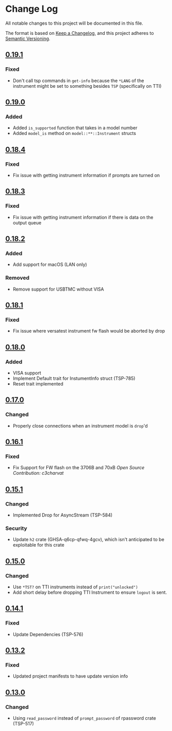 # Change Log

All notable changes to this project will be documented in this file.

The format is based on [Keep a Changelog](https://keepachangelog.com/en/1.0.0/),
and this project adheres to [Semantic Versioning](https://semver.org/spec/v2.0.0.html).

<!--
Check [Keep a Changelog](http://keepachangelog.com/) for recommendations on how to structure this file.

    Added -- for new features.
    Changed -- for changes in existing functionality.
    Deprecated -- for soon-to-be removed features.
    Removed -- for now removed features.
    Fixed -- for any bug fixes.
    Security -- in case of vulnerabilities.
-->

## [0.19.1]

### Fixed

- Don't call tsp commands in `get-info` because the `*LANG` of the instrument
  might be set to something besides `TSP` (specifically on TTI)

## [0.19.0]

### Added

- Added `is_supported` function that takes in a model number
- Added `model_is` method on `model::**::Instrument` structs

## [0.18.4]

### Fixed

- Fix issue with getting instrument information if prompts are turned on

## [0.18.3]

### Fixed

- Fix issue with getting instrument information if there is data on the output queue

## [0.18.2]

### Added

- Add support for macOS (LAN only)

### Removed

- Remove support for USBTMC without VISA

## [0.18.1]

### Fixed

- Fix issue where versatest instrument fw flash would be aborted by drop

## [0.18.0]

### Added

- VISA support
- Implement Default trait for InstumentInfo struct (TSP-785)
- Reset trait implemented

## [0.17.0]

### Changed

- Properly close connections when an instrument model is `drop`'d

## [0.16.1]

### Fixed

- Fix Support for FW flash on the 3706B and 70xB *Open Source Contribution: c3charvat*


## [0.15.1]

### Changed

- Implemented Drop for AsyncStream (TSP-584)

### Security

- Update `h2` crate (GHSA-q6cp-qfwq-4gcv), which isn't anticipated to be
  exploitable for this crate


## [0.15.0]

### Changed

- Use `*TST?` on TTI instruments instead of `print("unlocked")`
- Add short delay before dropping TTI Instrument to ensure `logout` is sent.


## [0.14.1]

### Fixed

- Update Dependencies (TSP-576)


## [0.13.2]

### Fixed

- Updated project manifests to have update version info


## [0.13.0]

### Changed

- Using `read_password` instead of `prompt_password` of rpassword crate (TSP-517)

<!--Version Comparison Links-->
[Unreleased]: https://github.com/tektronix/tsp-toolkit-kic-lib/compare/v0.19.1..HEAD
[0.19.1]: https://github.com/tektronix/tsp-toolkit-kic-lib/releases/tag/v0.19.1
[0.19.0]: https://github.com/tektronix/tsp-toolkit-kic-lib/releases/tag/v0.19.0
[0.18.4]: https://github.com/tektronix/tsp-toolkit-kic-lib/releases/tag/v0.18.4
[0.18.3]: https://github.com/tektronix/tsp-toolkit-kic-lib/releases/tag/v0.18.3
[0.18.2]: https://github.com/tektronix/tsp-toolkit-kic-lib/releases/tag/v0.18.2
[0.18.1]: https://github.com/tektronix/tsp-toolkit-kic-lib/releases/tag/v0.18.1
[0.18.0]: https://github.com/tektronix/tsp-toolkit-kic-lib/releases/tag/v0.18.0
[0.17.0]: https://github.com/tektronix/tsp-toolkit-kic-lib/releases/tag/v0.17.0
[0.16.1]: https://github.com/tektronix/tsp-toolkit-kic-lib/releases/tag/v0.16.1
[0.15.1]: https://github.com/tektronix/tsp-toolkit-kic-lib/releases/tag/v0.15.1
[0.15.0]: https://github.com/tektronix/tsp-toolkit-kic-lib/releases/tag/v0.15.0
[0.14.1]: https://github.com/tektronix/tsp-toolkit-kic-lib/releases/tag/v0.14.1
[0.13.2]: https://github.com/tektronix/tsp-toolkit-kic-lib/releases/tag/v0.13.2
[0.13.0]: https://github.com/tektronix/tsp-toolkit-kic-lib/releases/tag/v0.13.0
